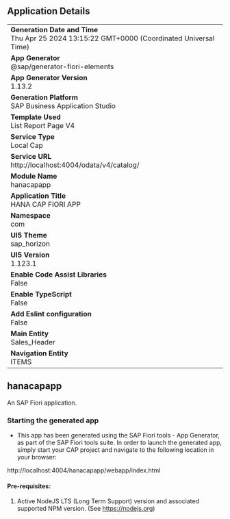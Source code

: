 ## Application Details
|               |
| ------------- |
|**Generation Date and Time**<br>Thu Apr 25 2024 13:15:22 GMT+0000 (Coordinated Universal Time)|
|**App Generator**<br>@sap/generator-fiori-elements|
|**App Generator Version**<br>1.13.2|
|**Generation Platform**<br>SAP Business Application Studio|
|**Template Used**<br>List Report Page V4|
|**Service Type**<br>Local Cap|
|**Service URL**<br>http://localhost:4004/odata/v4/catalog/
|**Module Name**<br>hanacapapp|
|**Application Title**<br>HANA CAP FIORI APP|
|**Namespace**<br>com|
|**UI5 Theme**<br>sap_horizon|
|**UI5 Version**<br>1.123.1|
|**Enable Code Assist Libraries**<br>False|
|**Enable TypeScript**<br>False|
|**Add Eslint configuration**<br>False|
|**Main Entity**<br>Sales_Header|
|**Navigation Entity**<br>ITEMS|

## hanacapapp

An SAP Fiori application.

### Starting the generated app

-   This app has been generated using the SAP Fiori tools - App Generator, as part of the SAP Fiori tools suite.  In order to launch the generated app, simply start your CAP project and navigate to the following location in your browser:

http://localhost:4004/hanacapapp/webapp/index.html

#### Pre-requisites:

1. Active NodeJS LTS (Long Term Support) version and associated supported NPM version.  (See https://nodejs.org)


